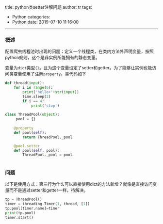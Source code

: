 title: python类setter注解问题
author: tr
tags:
  - Python
categories:
  - Python
date: 2019-07-10 11:16:00
---
### 概述

配置爬虫线程池时出现的问题：定义一个线程类，在类内方法外声明变量，按照python规则，这个是非实例所能拥有的静态变量。

变量为`dict`类型`{}`。且为这个变量设定了setter和getter。为了能够让实例也能访问类变量使用了注解`property`。类代码如下

```python
def thread(input):
    for i in range(6):
        print('hello+'+str(input))
        time.sleep(2)
        if i == 4:
            print('stop')
  
class ThreadPool(object):
    _pool = {}
    
    @property
    def pool(self):
        return ThreadPool._pool

	@pool.setter
    def pool(self, pool):
        ThreadPool._pool = pool
 
```

### 问题

以下是使用方式：第三行为什么可以直接使用dict的方法新增？就像是直接访问变量而不是通过setter和getter一样，待解决。

```python
tp = ThreadPool()
timer = threading.Timer(1, thread, [1])
tp.pool[timer.name]=timer
print(tp.pool)
timer.start()
```